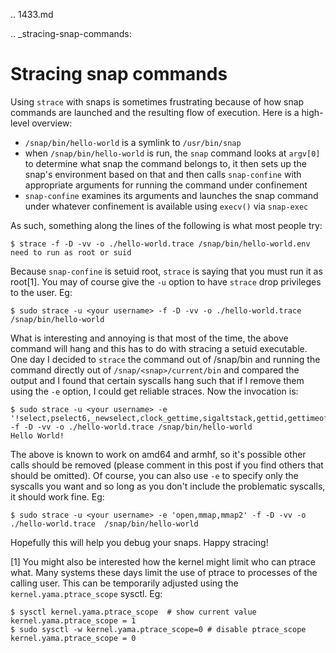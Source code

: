 .. 1433.md

.. _stracing-snap-commands:

# Stracing snap commands

Using `strace` with snaps is sometimes frustrating because of how snap commands are launched and the resulting flow of execution. Here is a high-level overview:

 * `/snap/bin/hello-world` is a symlink to `/usr/bin/snap`
 * when `/snap/bin/hello-world` is run, the `snap` command looks at `argv[0]` to determine what snap the command belongs to, it then sets up the snap's environment based on that and then calls `snap-confine` with appropriate arguments for running the command under confinement
 * `snap-confine` examines its arguments and launches the snap command under whatever confinement is available using `execv()` via `snap-exec`

As such, something along the lines of the following is what most people try:

```
$ strace -f -D -vv -o ./hello-world.trace /snap/bin/hello-world.env
need to run as root or suid
```

Because `snap-confine` is setuid root, `strace` is saying that you must run it as root[1]. You may of course give the `-u` option to have `strace` drop privileges to the user. Eg:

```
$ sudo strace -u <your username> -f -D -vv -o ./hello-world.trace /snap/bin/hello-world
```

What is interesting and annoying is that most of the time, the above command will hang and this has to do with stracing a setuid executable. One day I decided to `strace` the command out of /snap/bin and running the command directly out of `/snap/<snap>/current/bin` and compared the output and I found that certain syscalls hang such that if I remove them using the `-e` option, I could get reliable straces. Now the invocation is:

```
$ sudo strace -u <your username> -e '!select,pselect6,_newselect,clock_gettime,sigaltstack,gettid,gettimeofday,nanosleep' -f -D -vv -o ./hello-world.trace /snap/bin/hello-world
Hello World!
```

The above is known to work on amd64 and armhf, so it's possible other calls should be removed (please comment in this post if you find others that should be omitted). Of course, you can also use `-e` to specify only the syscalls you want and so long as you don't include the problematic syscalls, it should work fine. Eg:

```
$ sudo strace -u <your username> -e 'open,mmap,mmap2' -f -D -vv -o ./hello-world.trace  /snap/bin/hello-world
```

Hopefully this will help you debug your snaps. Happy stracing!

[1] You might also be interested how the kernel might limit who can ptrace what. Many systems these days limit the use of ptrace to processes of the calling user. This can be temporarily adjusted using the `kernel.yama.ptrace_scope` sysctl. Eg:

```
$ sysctl kernel.yama.ptrace_scope  # show current value
kernel.yama.ptrace_scope = 1
$ sudo sysctl -w kernel.yama.ptrace_scope=0 # disable ptrace_scope
kernel.yama.ptrace_scope = 0
```